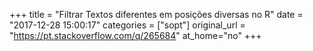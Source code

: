 +++
title = "Filtrar Textos diferentes em posições diversas no R"
date = "2017-12-28 15:00:17"
categories = ["sopt"]
original_url = "https://pt.stackoverflow.com/q/265684"
at_home="no"
+++

